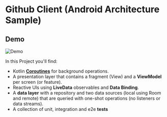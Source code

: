 # Github Client (Android Architecture Sample)

## Demo
![Demo](assets/github-client-demo.gif)

In this Project you'll find:
*   Kotlin **[Coroutines](https://kotlinlang.org/docs/reference/coroutines-overview.html)** for background operations.
*   A presentation layer that contains a fragment (View) and a **ViewModel** per screen (or feature).
*   Reactive UIs using **LiveData** observables and **Data Binding**.
*   A **data layer** with a repository and two data sources (local using Room and remote) that are queried with one-shot operations (no listeners or data streams).
*   A collection of unit, integration and e2e **tests**
